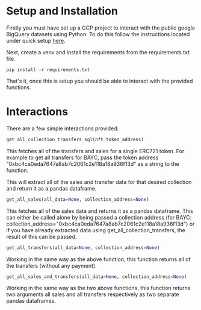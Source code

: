 # Setup and Installation

Firstly you must have set up a GCP project to interact with the public google BigQuery datasets using Python. To do this follow the instructions located under quick setup [here](https://pypi.org/project/google-cloud-bigquery/).


Next, create a venv and install the requirements from the requirements.txt file.

```
pip install -r requirements.txt
```

That's it, once this is setup you should be able to interact with the provided functions.

# Interactions

There are a few simple interactions provided:

```python
get_all_collection_transfers_sql(nft_token_address)
```

This fetches all of the transfers and sales for a single ERC721 token. For example to get all transfers for BAYC, pass the token address "0xbc4ca0eda7647a8ab7c2061c2e118a18a936f13d" as a string to the function.

This will extract all of the sales and transfer data for that desired collection and return it as a pandas dataframe.

```python
get_all_sales(all_data=None, collection_address=None)
```

This fetches all of the sales data and returns it as a pandas dataframe. This can either be called alone by being passed a collection address (for BAYC: collection_address="0xbc4ca0eda7647a8ab7c2061c2e118a18a936f13d") or if you have already extracted data using get_all_collection_transfers, the result of this can be passed.

```python
get_all_transfers(all_data=None, collection_address=None)
```

Working in the same way as the above function, this function returns all of the transfers (without any payment).

```python
get_all_sales_and_transfers(all_data=None, collection_address=None)
```

Working in the same way as the two above functions, this function returns two arguments all sales and all transfers respectively as two separate pandas dataframes.